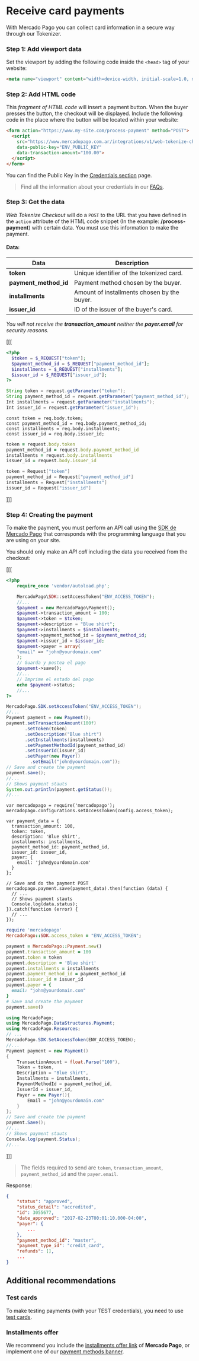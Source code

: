 # Receive card payments

With Mercado Pago you can collect card information in a secure way through our Tokenizer.

### Step 1: Add viewport data

Set the viewport by adding the following code inside the `<head>` tag of your website:

```html
<meta name="viewport" content="width=device-width, initial-scale=1.0, maximum-scale=1.0, user-scalable=no"/>
```

### Step 2: Add HTML code

This _fragment of HTML code_ will insert a payment button. When the buyer presses the button, the checkout will be displayed. Include the following code in the place where the button will be located within your website:

```html
<form action="https://www.my-site.com/process-payment" method="POST">
  <script
    src="https://www.mercadopago.com.ar/integrations/v1/web-tokenize-checkout.js"
    data-public-key="ENV_PUBLIC_KEY"
    data-transaction-amount="100.00">
  </script>
</form>
```
You can find the Public Key in the [Credentials section]([FAKER][CREDENTIALS][URL]) page.

> Find all the information about your credentials in our [FAQs](https://www.mercadopago[FAKER][URL][DOMAIN]/developers/en/guides/resources/faqs/credentials/).

### Step 3: Get the data

*Web Tokenize Checkout* will do a `POST` to the URL that you have defined in the `action` attribute of the HTML code snippet (In the example: **/process-payment**) with certain data. You must use this information to make the payment.

#### Data:

| Data | Description |
| --- | --- |
| **token** | Unique identifier of the tokenized card. |
| **payment_method_id** | Payment method chosen by the buyer. |
| **installments** | Amount of installments chosen by the buyer. |
| **issuer_id** | ID of the issuer of the buyer's card. |

_You will not receive the **transaction_amount** neither the **payer.email** for security reasons._

[[[
```php
<?php
  $token = $_REQUEST["token"];
  $payment_method_id = $_REQUEST["payment_method_id"];
  $installments = $_REQUEST["installments"];
  $issuer_id = $_REQUEST["issuer_id"];
?>
```
```java
String token = request.getParameter("token");
String payment_method_id = request.getParameter("payment_method_id");
Int installments = request.getParameter("installments");
Int issuer_id = request.getParameter("issuer_id");
```
```node
const token = req.body.token;
const payment_method_id = req.body.payment_method_id;
const installments = req.body.installments;
const issuer_id = req.body.issuer_id;
```
```ruby
token = request.body.token
payment_method_id = request.body.payment_method_id
installments = request.body.installments
issuer_id = request.body.issuer_id
```
```csharp
token = Request["token"]
payment_method_id = Request["payment_method_id"]
installments = Request["installments"]
issuer_id = Request["issuer_id"]
```
]]]

### Step 4: Creating the payment

To make the payment, you must perform an API call using the [SDK de Mercado Pago](https://www.mercadopago[FAKER][URL][DOMAIN]/developers/en/guides/sdks) that corresponds with the programming language that you are using on your site.

You should only make an *API call* including the data you received from the checkout:

[[[
```php
<?php  
    require_once 'vendor/autoload.php';

    MercadoPago\SDK::setAccessToken("ENV_ACCESS_TOKEN");
    //...
    $payment = new MercadoPago\Payment();
    $payment->transaction_amount = 100;
    $payment->token = $token;
    $payment->description = "Blue shirt";
    $payment->installments = $installments;
    $payment->payment_method_id = $payment_method_id;
    $payment->issuer_id = $issuer_id;
    $payment->payer = array(
    "email" => "john@yourdomain.com"
    );
    // Guarda y postea el pago
    $payment->save();
    //...
    // Imprime el estado del pago
    echo $payment->status;
    //...
?>
```
```java
MercadoPago.SDK.setAccessToken("ENV_ACCESS_TOKEN");
//...
Payment payment = new Payment();
payment.setTransactionAmount(100f)
       .setToken(token)
       .setDescription("Blue shirt")
       .setInstallments(installments)
       .setPaymentMethodId(payment_method_id)
       .setIssuerId(issuer_id)
       .setPayer(new Payer()
         .setEmail("john@yourdomain.com"));
// Save and create the payment
payment.save();
//...
// Shows payment stauts
System.out.println(payment.getStatus());
//...
```
```node
var mercadopago = require('mercadopago');
mercadopago.configurations.setAccessToken(config.access_token);

var payment_data = {
  transaction_amount: 100,
  token: token,
  description: 'Blue shirt',
  installments: installments,
  payment_method_id: payment_method_id,
  issuer_id: issuer_id,
  payer: {
    email: 'john@yourdomain.com'
  }
};

// Save and do the payment POST
mercadopago.payment.save(payment_data).then(function (data) {
  // ...    
  // Shows payment stauts
  Console.log(data.status);
}).catch(function (error) {
  // ...
});

```
```ruby
require 'mercadopago'
MercadoPago::SDK.access_token = "ENV_ACCESS_TOKEN";

payment = MercadoPago::Payment.new()
payment.transaction_amount = 100
payment.token = token
payment.description = 'Blue shirt'
payment.installments = installments
payment.payment_method_id = payment_method_id
payment.issuer_id = issuer_id
payment.payer = {
  email: "john@yourdomain.com"
}
# Save and create the payment
payment.save()

```
```csharp
using MercadoPago;
using MercadoPago.DataStructures.Payment;
using MercadoPago.Resources;
// ...
MercadoPago.SDK.SetAccessToken(ENV_ACCESS_TOKEN);
//...
Payment payment = new Payment()
{
    TransactionAmount = float.Parse("100"),
    Token = token,
    Description = "Blue shirt",
    Installments = installments,
    PaymentMethodId = payment_method_id,
    IssuerId = issuer_id,
    Payer = new Payer(){
        Email = "john@yourdomain.com"
    }
};
// Save and create the payment
payment.Save();
//...
// Shows payment stauts
Console.log(payment.Status);
//...
```
]]]

> The fields required to send are `token`, `transaction_amount`, `payment_method_id` and the `payer.email`.

Response:

```json
{
    "status": "approved",
    "status_detail": "accredited",
    "id": 3055677,
    "date_approved": "2017-02-23T00:01:10.000-04:00",
    "payer": {
        ...
    },
    "payment_method_id": "master",
    "payment_type_id": "credit_card",
    "refunds": [],
    ...
}
```

## Additional recommendations

### Test cards

To make testing payments (with your TEST credentials), you need to use [test cards](https://www.mercadopago[FAKER][URL][DOMAIN]/developers/en/guides/online-payments/checkout-api/testing).

### Installments offer

We recommend you include the [installments offer link](https://www.mercadopago.com.ar/promociones) of **Mercado Pago**, or implement one of our [payment methods banner](https://www.mercadopago[FAKER][URL][DOMAIN]/developers/en/guides/resources/banners/introduction/).

